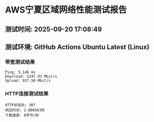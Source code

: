 # AWS宁夏区域网络性能测试报告
## 测试时间: 2025-09-20 17:08:49
## 测试环境: GitHub Actions Ubuntu Latest (Linux)

### 带宽测试结果
```
Ping: 5.146 ms
Download: 2247.93 Mbit/s
Upload: 917.50 Mbit/s
```

### HTTP连接测试结果
```
HTTP状态码: 307
响应时间: 2.808563秒
下载速度: 0字节/秒
```


